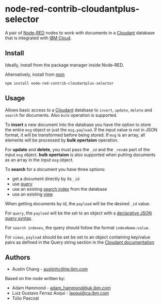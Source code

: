 node-red-contrib-cloudantplus-selector
=========================
A pair of [Node-RED](http://nodered.org) nodes to work with documents
in a [Cloudant](http://cloudant.com) database that is integrated with
[IBM Cloud](http://bluemix.net).

Install
-------
Ideally, install from the package manager inside Node-RED.

Alternatively, install from [npm](http://npmjs.org)
```
npm install node-red-contrib-cloudantplus-selector
```

Usage
-----
Allows basic access to a [Cloudant](http://cloudant.com) database to
`insert`, `update`, `delete` and `search` for documents. Also `bulk` 
operation is supported.

To **insert** a new document into the database you have the option to store
the entire `msg` object or just the `msg.payload`. If the input value is not
in JSON format, it will be transformed before being stored. If `msg` is an array, 
all elements will be processed by **bulk opertaion** operation.

For **update** and **delete**, you must pass the `_id` and the `_rev`as part
of the input `msg` object. **bulk opertaion** is also supported when putting documents as 
an array in the input `msg` object.

To **search** for a document you have three options:
* get a document directly by its `_id`
* use [query](https://console.bluemix.net/docs/services/Cloudant/api/cloudant_query.html#query)
* use an existing [search index](https://console.bluemix.net/docs/services/Cloudant/api/search.html#search)
from the database
* use an existing [view](https://console.bluemix.net/docs/services/Cloudant/api/using_views.html#using-views)

When getting documents by id, the `payload` will be the desired `_id` value.

For `query`, the `payload` will be the set to an object with a [declarative JSON query syntax](https://console.bluemix.net/docs/services/Cloudant/api/cloudant_query.html#finding-documents-using-an-index).

For `search indexes`, the query should follow the format `indexName:value`.

For `views`, `payload` should be set be set to an object containing key/value pairs
as defined in the Query string section in the [Cloudant documentation](https://console.bluemix.net/docs/services/Cloudant/api/using_views.html#using-views)

Authors
-------
* Austin Chang - [austinhc@tw.ibm.com](mailto:austinhc@tw.ibm.com)

Based on the node written by:
* Adam Hammond - [adam_hammond@uk.ibm.com](mailto:adam_hammond@uk.ibm.com)
* Luiz Gustavo Ferraz Aoqui - [laoqui@ca.ibm.com](mailto:laoqui@ca.ibm.com)
* Túlio Pascoal
